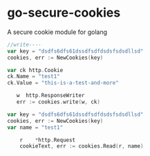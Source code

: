 # go-secure-cookies
A secure cookie module for golang

```go
//write----
var key = "dsdfs6dfs61dssdfsdfdsdsfsdsdllsd"
cookies, err := NewCookies(key)

var ck http.Cookie
ck.Name = "test1"
ck.Value = "this-is-a-test-and-more"

   w  http.ResponseWriter
   err := cookies.write(w, ck)

```

```go
var key = "dsdfs6dfs61dssdfsdfdsdsfsdsdllsd"
cookies, err := NewCookies(key)
var name = "test1"

    r    *http.Request
    cookieText, err := cookies.Read(r, name)


```